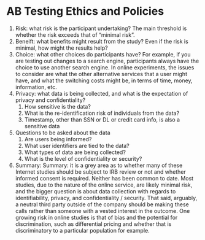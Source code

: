 # AB Testing Ethics and Policies
1. Risk: what risk is the participant undertaking? The main threshold is whether the risk exceeds that of “minimal risk”.
2. Beneift: what benefits might result from the study? Even if the risk is minimal, how might the results help?
3. Choice: what other choices do participants have? For example, if you are testing out changes to a search engine, participants always have the choice to use another search engine. In online experiments, the issues to consider are what the other alternative services that a user might have, and what the switching costs might be, in terms of time, money, information, etc.
4. Privacy: what data is being collected, and what is the expectation of privacy and confidentiality? 
    1. How sensitive is the data?
    2. What is the re-identification risk of individuals from the data?
    3. Timestamp, other than SSN or DL or credit card info, is also a sensitive data 
5. Questions to be asked about the data
    1. Are users being informed?
    2. What user identifiers are tied to the data?
    3. What types of data are being collected?
    4. What is the level of confidentiality or security?
6. Summary: Summary: it is a grey area as to whether many of these Internet studies should be subject to IRB review or not and whether informed consent is required. Neither has been common to date.
Most studies, due to the nature of the online service, are likely minimal risk, and the bigger question is about data collection with regards to identifiability, privacy, and confidentiality / security. That said, arguably, a neutral third party outside of the company should be making these calls rather than someone with a vested interest in the outcome. One growing risk in online studies is that of bias and the potential for discrimination, such as differential pricing and whether that is discriminatory to a particular population for example. 

    